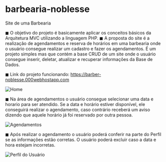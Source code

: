 # barbearia-noblesse
 Site de uma Barbearia

◼ O objetivo do projeto é basicamente aplicar os conceitos básicos da Arquitetura MVC utilizando a linguagem PHP.
◼ A proposta do site é a realização de agendamentos e reserva de horários em uma barbearia onde o usuário consegue realizar um cadastro e fazer os agendamentos. É um projeto simples mas que contém a base CRUD de um site onde o usuário consegue inserir, deletar, atualizar e recuperar informações da Base de Dados. 

◼ Link do projeto funcionando: https://barber-noblesse.000webhostapp.com

<img src='https://i.imgur.com/hDPn8zG.png' alt='Home'>

◼ Na área de agendamentos o usuário consegue selecionar uma data e horario para ser atendido. Se a data e horário estiver disponível, ele conseguirá realizar o agendamento, caso contrário receberá um aviso dizendo que aquele horário já foi reservado por outra pessoa.

<img src='https://i.imgur.com/ZO97m9t.png' alt="Agendamentos">

◼ Após realizar o agendamento o usuário poderá conferir na parte do Perfil se as informações estão corretas. O usuário poderá excluir caso a data e hora estejam incorretas. 

<img src='https://i.imgur.com/Pz5TRBa.png' alt='Perfil do Usuário'>
